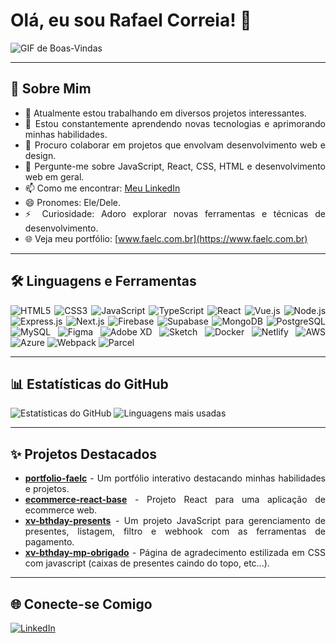 # Olá, eu sou Rafael Correia! 👋

![GIF de Boas-Vindas](https://media.tenor.com/YUzRkMOL-3EAAAAM/programming-computer-frog.gif)
<div style="text-align: justify;">

  ---

  ## 🚀 Sobre Mim

  - 🔭 Atualmente estou trabalhando em diversos projetos interessantes.
  - 🌱 Estou constantemente aprendendo novas tecnologias e aprimorando minhas habilidades.
  - 👯 Procuro colaborar em projetos que envolvam desenvolvimento web e design.
  - 💬 Pergunte-me sobre JavaScript, React, CSS, HTML e desenvolvimento web em geral.
  - 📫 Como me encontrar: [Meu LinkedIn](https://www.linkedin.com/in/rafcsilva/)
  - 😄 Pronomes: Ele/Dele.
  - ⚡ Curiosidade: Adoro explorar novas ferramentas e técnicas de desenvolvimento.
  - 🌐 Veja meu portfólio: [www.faelc.com.br](https://www.faelc.com.br)

  ---

  ## 🛠️ Linguagens e Ferramentas

  ![HTML5](https://img.shields.io/badge/HTML5-000?style=for-the-badge&logo=html5&logoColor=E34F26)
  ![CSS3](https://img.shields.io/badge/CSS3-000?style=for-the-badge&logo=css3&logoColor=1572B6)
  ![JavaScript](https://img.shields.io/badge/JavaScript-000?style=for-the-badge&logo=javascript&logoColor=F7DF1E)
  ![TypeScript](https://img.shields.io/badge/TypeScript-000?style=for-the-badge&logo=typescript&logoColor=3178C6)
  ![React](https://img.shields.io/badge/React-000?style=for-the-badge&logo=react&logoColor=61DAFB)
  ![Vue.js](https://img.shields.io/badge/Vue.js-000?style=for-the-badge&logo=vue.js&logoColor=4FC08D)
  ![Node.js](https://img.shields.io/badge/Node.js-000?style=for-the-badge&logo=node.js&logoColor=339933)
  ![Express.js](https://img.shields.io/badge/Express.js-000?style=for-the-badge&logo=express&logoColor=FFFFFF)
  ![Next.js](https://img.shields.io/badge/Next.js-000?style=for-the-badge&logo=next.js&logoColor=FFFFFF)
  ![Firebase](https://img.shields.io/badge/Firebase-000?style=for-the-badge&logo=firebase&logoColor=FFCA28)
  ![Supabase](https://img.shields.io/badge/Supabase-000?style=for-the-badge&logo=supabase&logoColor=3ECF8E)
  ![MongoDB](https://img.shields.io/badge/MongoDB-000?style=for-the-badge&logo=mongodb&logoColor=47A248)
  ![PostgreSQL](https://img.shields.io/badge/PostgreSQL-000?style=for-the-badge&logo=postgresql&logoColor=336791)
  ![MySQL](https://img.shields.io/badge/MySQL-000?style=for-the-badge&logo=mysql&logoColor=4479A1)
  ![Figma](https://img.shields.io/badge/Figma-000?style=for-the-badge&logo=figma&logoColor=F24E1E)
  ![Adobe XD](https://img.shields.io/badge/Adobe%20XD-000?style=for-the-badge&logo=adobe%20xd&logoColor=FF61F6)
  ![Sketch](https://img.shields.io/badge/Sketch-000?style=for-the-badge&logo=sketch&logoColor=F7B500)
  ![Docker](https://img.shields.io/badge/Docker-000?style=for-the-badge&logo=docker&logoColor=2496ED)
  ![Netlify](https://img.shields.io/badge/Netlify-000?style=for-the-badge&logo=netlify&logoColor=00C7B7)
  ![AWS](https://img.shields.io/badge/AWS-000?style=for-the-badge&logo=amazon-aws&logoColor=FF9900)
  ![Azure](https://img.shields.io/badge/Azure-000?style=for-the-badge&logo=microsoft-azure&logoColor=0078D4)
  ![Webpack](https://img.shields.io/badge/Webpack-000?style=for-the-badge&logo=webpack&logoColor=8DD6F9)
  ![Parcel](https://img.shields.io/badge/Parcel-000?style=for-the-badge&logo=parcel&logoColor=FFB830)

  ---

  ## 📊 Estatísticas do GitHub

  ![Estatísticas do GitHub](https://github-readme-stats.vercel.app/api?username=rafcsx&show_icons=true&theme=radical)
  ![Linguagens mais usadas](https://github-readme-stats.vercel.app/api/top-langs/?username=rafcsx&layout=compact&theme=radical)

  ---

  ## ✨ Projetos Destacados

  - **[portfolio-faelc](https://github.com/rafcsx/portfolio-faelc)** - Um portfólio interativo destacando minhas habilidades e projetos.
  - **[ecommerce-react-base](https://github.com/rafcsx/ecommerce-react-base)** - Projeto React para uma aplicação de ecommerce web.
  - **[xv-bthday-presents](https://github.com/rafcsx/xv-bthday-presentes)** - Um projeto JavaScript para gerenciamento de presentes, listagem, filtro e webhook com as ferramentas de pagamento.
  - **[xv-bthday-mp-obrigado](https://github.com/rafcsx/xv-bthday-mp-obrigado)** - Página de agradecimento estilizada em CSS com javascript (caixas de presentes caindo do topo, etc...).

  ---

  ## 🌐 Conecte-se Comigo

  [![LinkedIn](https://img.shields.io/badge/LinkedIn-000?style=for-the-badge&logo=linkedin&logoColor=0E76A8)](https://www.linkedin.com/in/rafcsilva/)
</div>

